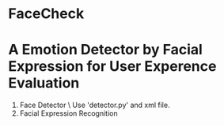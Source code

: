 # FaceCheck
# A Emotion Detector by Facial Expression for User Experence Evaluation
1. Face Detector \\
Use 'detector.py' and xml file.
2. Facial Expression Recognition
